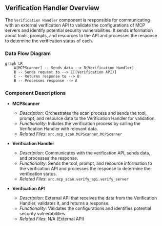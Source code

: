 ## Verification Handler Overview

The `Verification Handler` component is responsible for communicating with an external verification API to validate the configurations of MCP servers and identify potential security vulnerabilities. It sends information about tools, prompts, and resources to the API and processes the response to determine the verification status of each.

### Data Flow Diagram

```mermaid
graph LR
    A[MCPScanner] -- Sends data --> B(Verification Handler)
    B -- Sends request to --> C[(Verification API)]
    C -- Returns response to --> B
    B -- Processes response --> A
```

### Component Descriptions

*   **MCPScanner**
    *   *Description*: Orchestrates the scan process and sends the tool, prompt, and resource data to the Verification Handler for validation.
    *   *Functionality*: Initiates the verification process by calling the Verification Handler with relevant data.
    *   *Related Files*: `src.mcp_scan.MCPScanner.MCPScanner`

*   **Verification Handler**
    *   *Description*: Communicates with the verification API, sends data, and processes the response.
    *   *Functionality*: Sends the tool, prompt, and resource information to the verification API and processes the response to determine the verification status.
    *   *Related Files*: `src.mcp_scan.verify_api.verify_server`

*   **Verification API**
    *   *Description*: External API that receives the data from the Verification Handler, validates it, and returns a response.
    *   *Functionality*: Validates the configurations and identifies potential security vulnerabilities.
    *   *Related Files*: N/A (External API)
